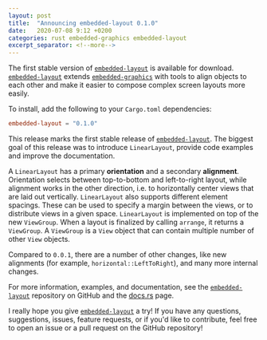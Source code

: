 ```yaml
---
layout: post
title:  "Announcing embedded-layout 0.1.0"
date:   2020-07-08 9:12 +0200
categories: rust embedded-graphics embedded-layout
excerpt_separator: <!--more-->
---
```


The first stable version of [`embedded-layout`] is available for download. [`embedded-layout`]
extends [`embedded-graphics`] with tools to align objects to each other and make it easier to compose
complex screen layouts more easily.

To install, add the following to your `Cargo.toml` dependencies:
```toml
embedded-layout = "0.1.0"
```

<!--more-->

This release marks the first stable release of [`embedded-layout`]. The biggest goal of this release
was to introduce `LinearLayout`, provide code examples and improve the documentation.

A `LinearLayout` has a primary **orientation** and a secondary **alignment**. Orientation
selects between top-to-bottom and left-to-right layout, while alignment works in the other direction,
i.e. to horizontally center views that are laid out vertically.
`LinearLayout` also supports different element spacings. These can be used to specify a margin
between the views, or to distribute views in a given space.
`LinearLayout` is implemented on top of the new `ViewGroup`. When a layout is finalized by calling
`arrange`, it returns a `ViewGroup`. A `ViewGroup` is a `View` object that can contain multiple
number of other `View` objects.

Compared to `0.0.1`, there are a number of other changes, like new alignments
(for example, `horizontal::LeftToRight`), and many more internal changes.

For more information, examples, and documentation, see the [`embedded-layout`] repository on GitHub
and the [docs.rs] page.

I really hope you give [`embedded-layout`] a try! If you have any questions, suggestions, issues,
feature requests, or if you'd like to contribute, feel free to open an issue or a pull request on
the GitHub repository!

[`embedded-graphics`]: https://github.com/jamwaffles/embedded-graphics
[`embedded-layout`]: https://github.com/bugadani/embedded-layout
[docs.rs]: https://docs.rs/embedded-layout/
